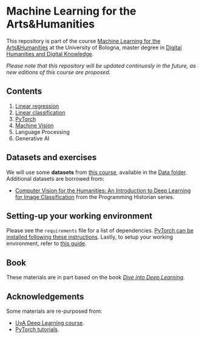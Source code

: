 # Machine Learning for the Arts&Humanities

This repository is part of the course [Machine Learning for the Arts&Humanities](https://www.unibo.it/en/study/phd-professional-masters-specialisation-schools-and-other-programmes/course-unit-catalogue/course-unit/2023/499860) at the University of Bologna, master degree in [Digital Humanities and Digital Knowledge](https://corsi.unibo.it/2cycle/DigitalHumanitiesKnowledge).

*Please note that this repository will be updated continuosly in the future, as new editions of this course are proposed.*

## Contents

1. [Linear regression](1_linear_regression.ipynb)
2. [Linear classification](2_linear_classification.ipynb)
3. [PyTorch](3_pytorch.ipynb)
4. [Machine Vision](4_machine_vision.ipynb)
5. Language Processing
6. Generative AI

## Datasets and exercises

We will use some **datasets** from [this course](https://github.com/mromanello/ADA-DHOxSS/tree/master/data), available in the [Data folder](data/). Additional datasets are borrowed from:
* [Computer Vision for the Humanities: An Introduction to Deep Learning for Image Classification](https://programminghistorian.org/en/lessons/computer-vision-deep-learning-pt1) from the Programming Historian series.

## Setting-up your working environment

Please see the `requirements` file for a list of dependencies. [PyTorch can be installed following these instructions](https://pytorch.org/get-started/locally/). Lastly, to setup your working environment, refer to [this guide](https://github.com/Giovanni1085/UNIBO_Programmazione_LM/blob/main/setup.md).

## Book

These materials are in part based on the book *[Dive into Deep Learning](https://d2l.ai/)*.

## Acknowledgements

Some materials are re-purposed from:
* [UvA Deep Learning course](https://uvadlc-notebooks.readthedocs.io/en/latest/index.html).
* [PyTorch tutorials](https://pytorch.org/tutorials/).
